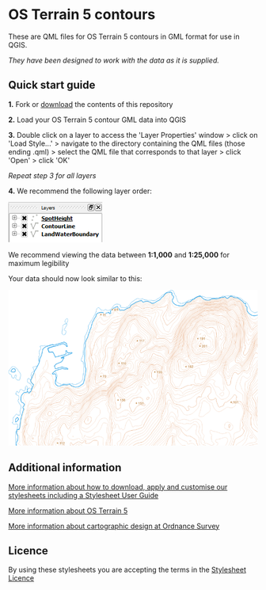 # OS Terrain 5 contours

These are QML files for OS Terrain 5 contours in GML format for use in QGIS.

*They have been designed to work with the data as it is supplied.*

## Quick start guide

**1.**  Fork or [download](https://github.com/OrdnanceSurvey/OS-Terrain-5-stylesheets/archive/master.zip) the contents of this repository

**2.**  Load your OS Terrain 5 contour GML data into QGIS

**3.**  Double click on a layer to access the 'Layer Properties' window > click on 'Load Style...' > navigate to the directory containing the QML files (those ending .qml) > select the QML file that corresponds to that layer > click 'Open' > click 'OK'

*Repeat step 3 for all layers*

**4.**  We recommend the following layer order:

  ![Screenshot](https://github.com/OrdnanceSurvey/OS-Terrain-5-stylesheets/raw/master/GML%20contour%20stylesheets/QGIS%20stylesheets%20(QML)/images/Terrain5_GML_conts_layer_order.PNG "Recommended layer order for OS Terrain 5 contours")

We recommend viewing the data between **1:1,000** and **1:25,000** for maximum legibility

Your data should now look similar to this: 

  ![Screenshot](https://github.com/OrdnanceSurvey/OS-Terrain-5-stylesheets/raw/master/GML%20contour%20stylesheets/QGIS%20stylesheets%20(QML)/images/Terrain5_conts_screenshot.PNG "Screenshot of OS Terrain 5 contours at 1:15,000")

## Additional information

[More information about how to download, apply and customise our stylesheets including a Stylesheet User Guide](http://www.ordnancesurvey.co.uk/resources/carto-design/cartographic-stylesheets.html)

[More information about OS Terrain 5](http://www.ordnancesurvey.co.uk/business-and-government/products/os-terrain-5.html)

[More information about cartographic design at Ordnance Survey](https://www.ordnancesurvey.co.uk/resources/carto-design/)

## Licence

By using these stylesheets you are accepting the terms in the [Stylesheet Licence](http://www.ordnancesurvey.co.uk/docs/licences/stylesheet-licence-v2.pdf)